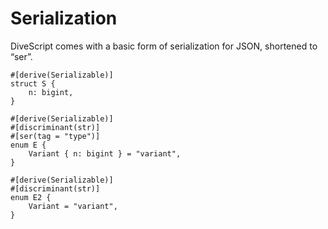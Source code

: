# Serialization

DiveScript comes with a basic form of serialization for JSON, shortened to “ser”.

```ds
#[derive(Serializable)]
struct S {
    n: bigint,
}

#[derive(Serializable)]
#[discriminant(str)]
#[ser(tag = "type")]
enum E {
    Variant { n: bigint } = "variant",
}

#[derive(Serializable)]
#[discriminant(str)]
enum E2 {
    Variant = "variant",
}
```